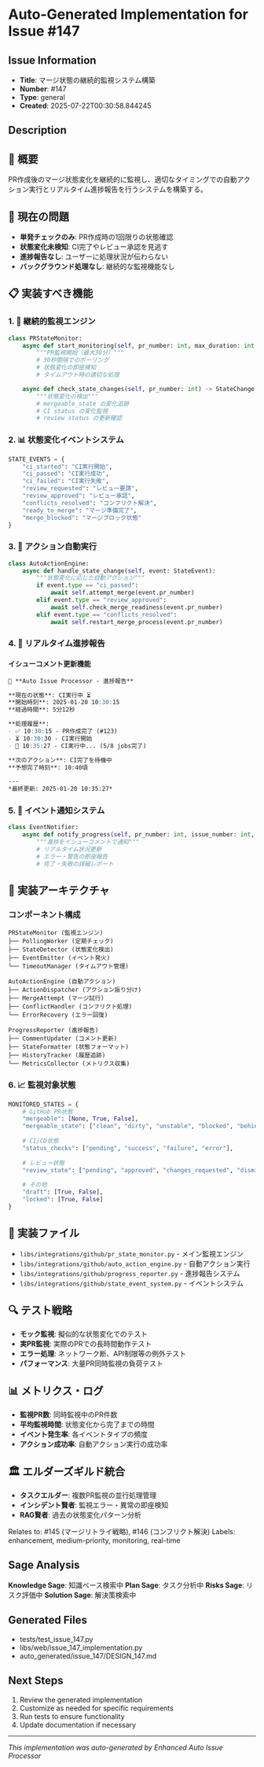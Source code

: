 # Auto-Generated Implementation for Issue #147

## Issue Information
- **Title**: マージ状態の継続的監視システム構築
- **Number**: #147
- **Type**: general
- **Created**: 2025-07-22T00:30:58.844245

## Description
## 🎯 概要
PR作成後のマージ状態変化を継続的に監視し、適切なタイミングでの自動アクション実行とリアルタイム進捗報告を行うシステムを構築する。

## 🚨 現在の問題
- **単発チェックのみ**: PR作成時の1回限りの状態確認
- **状態変化未検知**: CI完了やレビュー承認を見逃す
- **進捗報告なし**: ユーザーに処理状況が伝わらない
- **バックグラウンド処理なし**: 継続的な監視機能なし

## 📋 実装すべき機能

### 1. 🔄 継続的監視エンジン
```python
class PRStateMonitor:
    async def start_monitoring(self, pr_number: int, max_duration: int = 1800):
        """PR監視開始（最大30分）"""
        # 30秒間隔でのポーリング
        # 状態変化の即座検知
        # タイムアウト時の適切な処理

    async def check_state_changes(self, pr_number: int) -> StateChange:
        """状態変化の検出"""
        # mergeable_state の変化追跡
        # CI status の変化監視
        # review status の更新確認
```

### 2. 📊 状態変化イベントシステム
```python
STATE_EVENTS = {
    "ci_started": "CI実行開始",
    "ci_passed": "CI実行成功",
    "ci_failed": "CI実行失敗", 
    "review_requested": "レビュー要請",
    "review_approved": "レビュー承認",
    "conflicts_resolved": "コンフリクト解決",
    "ready_to_merge": "マージ準備完了",
    "merge_blocked": "マージブロック状態"
}
```

### 3. 🎯 アクション自動実行
```python
class AutoActionEngine:
    async def handle_state_change(self, event: StateEvent):
        """状態変化に応じた自動アクション"""
        if event.type == "ci_passed":
            await self.attempt_merge(event.pr_number)
        elif event.type == "review_approved":
            await self.check_merge_readiness(event.pr_number)
        elif event.type == "conflicts_resolved":
            await self.restart_merge_process(event.pr_number)
```

### 4. 💬 リアルタイム進捗報告
#### イシューコメント更新機能
```markdown
🤖 **Auto Issue Processor - 進捗報告**

**現在の状態**: CI実行中 ⏳
**開始時刻**: 2025-01-20 10:30:15
**経過時間**: 5分12秒

**処理履歴**:
- ✅ 10:30:15 - PR作成完了 (#123)
- ⏳ 10:30:30 - CI実行開始
- 🔄 10:35:27 - CI実行中... (5/8 jobs完了)

**次のアクション**: CI完了を待機中
**予想完了時刻**: 10:40頃

---
*最終更新: 2025-01-20 10:35:27*
```

### 5. 🔔 イベント通知システム
```python
class EventNotifier:
    async def notify_progress(self, pr_number: int, issue_number: int, event: StateEvent):
        """進捗をイシューコメントで通知"""
        # リアルタイム状況更新
        # エラー・警告の即座報告
        # 完了・失敗の詳細レポート
```

## 🔧 実装アーキテクチャ

### コンポーネント構成
```
PRStateMonitor (監視エンジン)
├── PollingWorker (定期チェック)
├── StateDetector (状態変化検出)
├── EventEmitter (イベント発火)
└── TimeoutManager (タイムアウト管理)

AutoActionEngine (自動アクション)
├── ActionDispatcher (アクション振り分け)
├── MergeAttempt (マージ試行)
├── ConflictHandler (コンフリクト処理)
└── ErrorRecovery (エラー回復)

ProgressReporter (進捗報告)
├── CommentUpdater (コメント更新)
├── StateFormatter (状態フォーマット)
├── HistoryTracker (履歴追跡)
└── MetricsCollector (メトリクス収集)
```

### 6. 📈 監視対象状態
```python
MONITORED_STATES = {
    # GitHub PR状態
    "mergeable": [None, True, False],
    "mergeable_state": ["clean", "dirty", "unstable", "blocked", "behind", "unknown"],
    
    # CI/CD状態  
    "status_checks": ["pending", "success", "failure", "error"],
    
    # レビュー状態
    "review_state": ["pending", "approved", "changes_requested", "dismissed"],
    
    # その他
    "draft": [True, False],
    "locked": [True, False]
}
```

## 🧪 実装ファイル
- `libs/integrations/github/pr_state_monitor.py` - メイン監視エンジン
- `libs/integrations/github/auto_action_engine.py` - 自動アクション実行
- `libs/integrations/github/progress_reporter.py` - 進捗報告システム
- `libs/integrations/github/state_event_system.py` - イベントシステム

## 🔍 テスト戦略
- **モック監視**: 擬似的な状態変化でのテスト
- **実PR監視**: 実際のPRでの長時間動作テスト  
- **エラー処理**: ネットワーク断、API制限等の例外テスト
- **パフォーマンス**: 大量PR同時監視の負荷テスト

## 📊 メトリクス・ログ
- **監視PR数**: 同時監視中のPR件数
- **平均監視時間**: 状態変化から完了までの時間
- **イベント発生率**: 各イベントタイプの頻度
- **アクション成功率**: 自動アクション実行の成功率

## 🏛️ エルダーズギルド統合
- **タスクエルダー**: 複数PR監視の並行処理管理
- **インシデント賢者**: 監視エラー・異常の即座検知
- **RAG賢者**: 過去の状態変化パターン分析

Relates to: #145 (マージリトライ戦略), #146 (コンフリクト解決)
Labels: enhancement, medium-priority, monitoring, real-time

## Sage Analysis
**Knowledge Sage**: 知識ベース検索中
**Plan Sage**: タスク分析中
**Risks Sage**: リスク評価中
**Solution Sage**: 解決策検索中

## Generated Files
- tests/test_issue_147.py
- libs/web/issue_147_implementation.py
- auto_generated/issue_147/DESIGN_147.md

## Next Steps
1. Review the generated implementation
2. Customize as needed for specific requirements
3. Run tests to ensure functionality
4. Update documentation if necessary

---
*This implementation was auto-generated by Enhanced Auto Issue Processor*
